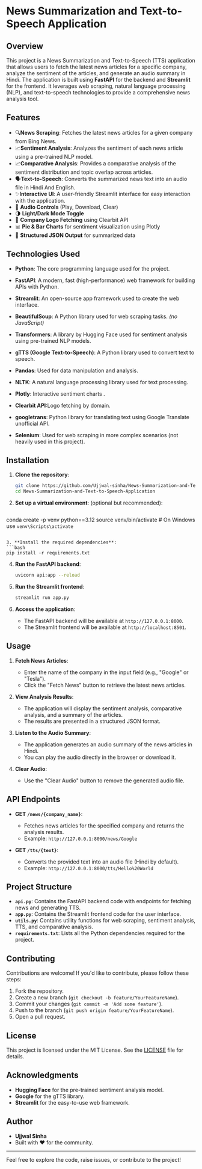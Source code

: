 # News Summarization and Text-to-Speech Application

## Overview

This project is a News Summarization and Text-to-Speech (TTS) application that allows users to fetch the latest news articles for a specific company, analyze the sentiment of the articles, and generate an audio summary in Hindi. The application is built using **FastAPI** for the backend and **Streamlit** for the frontend. It leverages web scraping, natural language processing (NLP), and text-to-speech technologies to provide a comprehensive news analysis tool.

## Features

- 🔍**News Scraping**: Fetches the latest news articles for a given company from Bing News.
- 📈**Sentiment Analysis**: Analyzes the sentiment of each news article using a pre-trained NLP model.
- 📈**Comparative Analysis**: Provides a comparative analysis of the sentiment distribution and topic overlap across articles.
- 🗣️**Text-to-Speech**: Converts the summarized news text into an audio file in Hindi And English.
- ✨**Interactive UI**: A user-friendly Streamlit interface for easy interaction with the application.
- 🔁 **Audio Controls** (Play, Download, Clear)
- 🌗 **Light/Dark Mode Toggle**
- 🧠 **Company Logo Fetching** using Clearbit API
- 📊 **Pie & Bar Charts** for sentiment visualization using Plotly
- 📄 **Structured JSON Output** for summarized data

## Technologies Used

- **Python**: The core programming language used for the project.
- **FastAPI**: A modern, fast (high-performance) web framework for building APIs with Python.
- **Streamlit**: An open-source app framework used to create the web interface.
- **BeautifulSoup**: A Python library used for web scraping tasks. *(no JavaScript)*
- **Transformers**: A library by Hugging Face used for sentiment analysis using pre-trained NLP models.
- **gTTS (Google Text-to-Speech)**: A Python library used to convert text to speech.
- **Pandas**: Used for data manipulation and analysis.
- **NLTK**: A natural language processing library used for text processing.
- **Plotly**: Interactive sentiment charts .
- **Clearbit API**:Logo fetching by domain.
- **googletrans**: Python library for translating text using Google Translate unofficial API.

- **Selenium**: Used for web scraping in more complex scenarios (not heavily used in this project).


## Installation

1. **Clone the repository**:
   ```bash  
   git clone https://github.com/Ujjwal-sinha/News-Summarization-and-Text-to-Speech-Application.git
   cd News-Summarization-and-Text-to-Speech-Application
   ```

2. **Set up a virtual environment**:  (optional but recommended):
   ```bash
  conda create -p venv python==3.12
   source venv/bin/activate  # On Windows use `venv\Scripts\activate`
   ```

3. **Install the required dependencies**:
   ```bash
   pip install -r requirements.txt
   ```

4. **Run the FastAPI backend**:
   ```bash
   uvicorn api:app --reload
   ```

5. **Run the Streamlit frontend**:
   ```bash
   streamlit run app.py
   ```

6. **Access the application**:
   - The FastAPI backend will be available at `http://127.0.0.1:8000`.
   - The Streamlit frontend will be available at `http://localhost:8501`.

## Usage

1. **Fetch News Articles**:
   - Enter the name of the company in the input field (e.g., "Google" or "Tesla").
   - Click the "Fetch News" button to retrieve the latest news articles.

2. **View Analysis Results**:
   - The application will display the sentiment analysis, comparative analysis, and a summary of the articles.
   - The results are presented in a structured JSON format.

3. **Listen to the Audio Summary**:
   - The application generates an audio summary of the news articles in Hindi.
   - You can play the audio directly in the browser or download it.

4. **Clear Audio**:
   - Use the "Clear Audio" button to remove the generated audio file.

## API Endpoints

- **GET `/news/{company_name}`**:
  - Fetches news articles for the specified company and returns the analysis results.
  - Example: `http://127.0.0.1:8000/news/Google`

- **GET `/tts/{text}`**:
  - Converts the provided text into an audio file (Hindi by default).
  - Example: `http://127.0.0.1:8000/tts/Hello%20World`

## Project Structure

- **`api.py`**: Contains the FastAPI backend code with endpoints for fetching news and generating TTS.
- **`app.py`**: Contains the Streamlit frontend code for the user interface.
- **`utils.py`**: Contains utility functions for web scraping, sentiment analysis, TTS, and comparative analysis.
- **`requirements.txt`**: Lists all the Python dependencies required for the project.

## Contributing

Contributions are welcome! If you'd like to contribute, please follow these steps:

1. Fork the repository.
2. Create a new branch (`git checkout -b feature/YourFeatureName`).
3. Commit your changes (`git commit -m 'Add some feature'`).
4. Push to the branch (`git push origin feature/YourFeatureName`).
5. Open a pull request.

## License

This project is licensed under the MIT License. See the [LICENSE](LICENSE) file for details.

## Acknowledgments

- **Hugging Face** for the pre-trained sentiment analysis model.
- **Google** for the gTTS library.
- **Streamlit** for the easy-to-use web framework.

## Author

- **Ujjwal Sinha**
- Built with ❤️ for the community.

---

Feel free to explore the code, raise issues, or contribute to the project!